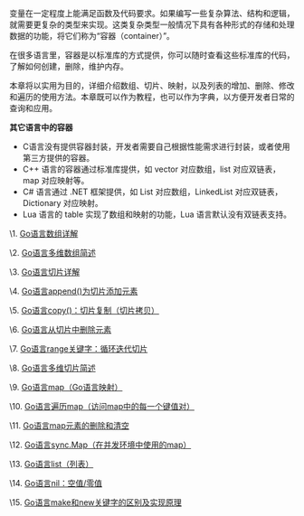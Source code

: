 变量在一定程度上能满足函数及代码要求。如果编写一些复杂算法、结构和逻辑，就需要更复杂的类型来实现。这类复杂类型一般情况下具有各种形式的存储和处理数据的功能，将它们称为“容器（container）”。

在很多语言里，容器是以标准库的方式提供，你可以随时查看这些标准库的代码，了解如何创建，删除，维护内存。

本章将以实用为目的，详细介绍数组、切片、映射，以及列表的增加、删除、修改和遍历的使用方法。本章既可以作为教程，也可以作为字典，以方便开发者日常的查询和应用。

**其它语言中的容器**

- C语言没有提供容器封装，开发者需要自己根据性能需求进行封装，或者使用第三方提供的容器。
- C++ 语言的容器通过标准库提供，如 vector 对应数组，list 对应双链表，map 对应映射等。
- C# 语言通过 .NET 框架提供，如 List 对应数组，LinkedList 对应双链表，Dictionary 对应映射。
- Lua 语言的 table 实现了数组和映射的功能，Lua 语言默认没有双链表支持。

\1. [Go语言数组详解](https://www.kancloud.cn/imdszxs/golang/1509521)

\2. [Go语言多维数组简述](https://www.kancloud.cn/imdszxs/golang/1535586)

\3. [Go语言切片详解](https://www.kancloud.cn/imdszxs/golang/1509523)

\4. [Go语言append()为切片添加元素](https://www.kancloud.cn/imdszxs/golang/1509524)

\5. [Go语言copy()：切片复制（切片拷贝）](https://www.kancloud.cn/imdszxs/golang/1535587)

\6. [Go语言从切片中删除元素](https://www.kancloud.cn/imdszxs/golang/1509526)

\7. [Go语言range关键字：循环迭代切片](https://www.kancloud.cn/imdszxs/golang/1535588)

\8. [Go语言多维切片简述](https://www.kancloud.cn/imdszxs/golang/1509528)

\9. [Go语言map（Go语言映射）](http://c.biancheng.net/view/31.html)

\10. [Go语言遍历map（访问map中的每一个键值对）](http://c.biancheng.net/view/32.html)

\11. [Go语言map元素的删除和清空](http://c.biancheng.net/view/33.html)

\12. [Go语言sync.Map（在并发环境中使用的map）](http://c.biancheng.net/view/34.html)

\13. [Go语言list（列表）](http://c.biancheng.net/view/35.html)

\14. [Go语言nil：空值/零值](http://c.biancheng.net/view/4776.html)

\15. [Go语言make和new关键字的区别及实现原理](http://c.biancheng.net/view/5722.html)